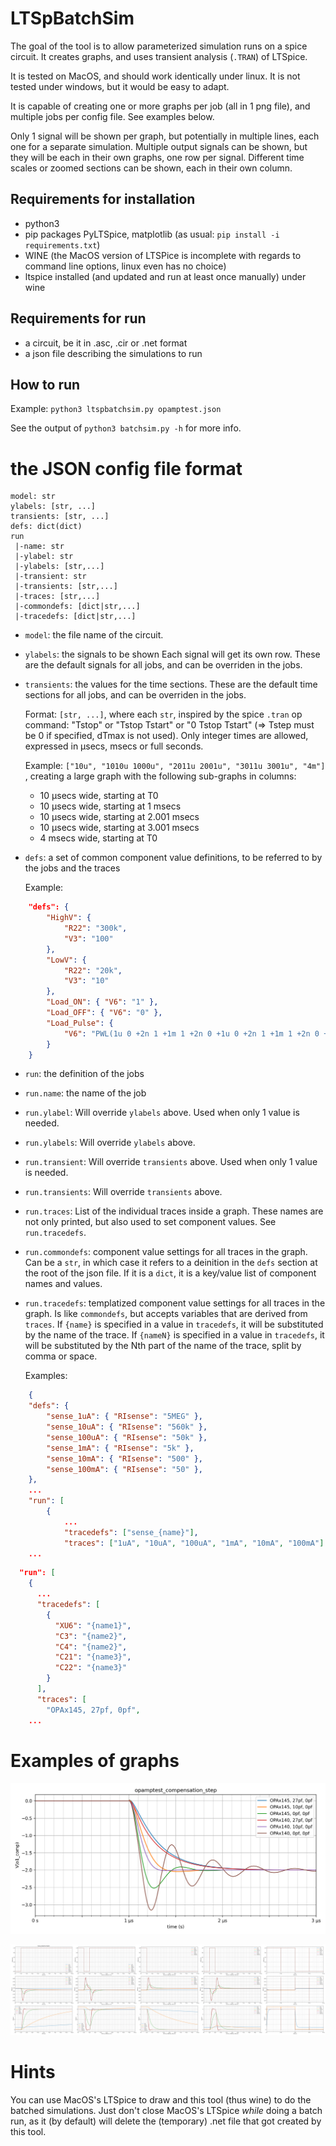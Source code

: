 # LTSpBatchSim

The goal of the tool is to allow parameterized simulation runs on a spice circuit. It creates graphs, and uses transient analysis (```.TRAN```) of LTSpice.

It is tested on MacOS, and should work identically under linux. It is not tested under windows, but it would be easy to adapt.

It is capable of creating one or more graphs per job (all in 1 png file), and multiple jobs per config file. See examples below.

Only 1 signal will be shown per graph, but potentially in multiple lines, each one for a separate simulation.
Multiple output signals can be shown, but they will be each in their own graphs, one row per signal.
Different time scales or zoomed sections can be shown, each in their own column.

## Requirements for installation

* python3
* pip packages PyLTSpice, matplotlib (as usual: ```pip install -i requirements.txt```)
* WINE (the MacOS version of LTSPice is incomplete with regards to command line options, linux even has no choice)
* ltspice installed (and updated and run at least once manually) under wine

## Requirements for run

* a circuit, be it in .asc, .cir or .net format
* a json file describing the simulations to run

## How to run

Example:
```python3 ltspbatchsim.py opamptest.json```

See the output of ```python3 batchsim.py -h``` for more info.

# the JSON config file format

```text
model: str
ylabels: [str, ...]
transients: [str, ...]
defs: dict(dict)
run
 |-name: str
 |-ylabel: str
 |-ylabels: [str,...]
 |-transient: str
 |-transients: [str,...]
 |-traces: [str,...]
 |-commondefs: [dict|str,...]
 |-tracedefs: [dict|str,...]
```

* ```model```: the file name of the circuit.
* ```ylabels```: the signals to be shown Each signal will get its own row. These are the default signals for all jobs, and can be overriden in the jobs.
* ```transients```: the values for the time sections. These are the default time sections for all jobs, and can be overriden in the jobs. 
  
    Format: ```[str, ...]```, where each ```str```, inspired by the spice ```.tran``` op command: "Tstop" or "Tstop Tstart" or "0 Tstop Tstart" (=> Tstep must be 0 if specified, dTmax is not used). Only integer times are allowed, expressed in µsecs, msecs or full seconds.
  
    Example: ```["10u", "1010u 1000u", "2011u 2001u", "3011u 3001u", "4m"]``` , creating a large graph with the following sub-graphs in columns:
  * 10 µsecs wide, starting at T0
  * 10 µsecs wide, starting at 1 msecs
  * 10 µsecs wide, starting at 2.001 msecs
  * 10 µsecs wide, starting at 3.001 msecs
  * 4 msecs wide, starting at T0
* ```defs```: a set of common component value definitions, to be referred to by the jobs and the traces

    Example:

```json
    "defs": {
        "HighV": {
            "R22": "300k",
            "V3": "100"
        },
        "LowV": {
            "R22": "20k",
            "V3": "10"
        },
        "Load_ON": { "V6": "1" },
        "Load_OFF": { "V6": "0" },
        "Load_Pulse": {
            "V6": "PWL(1u 0 +2n 1 +1m 1 +2n 0 +1u 0 +2n 1 +1m 1 +2n 0 +1m 0 +2n 1 +1u 1 +2n 0 +1m 0)"
        }
    }
```

* ```run```: the definition of the jobs
* ```run.name```: the name of the job
* ```run.ylabel```: Will override ```ylabels``` above. Used when only 1 value is needed.
* ```run.ylabels```: Will override ```ylabels``` above.
* ```run.transient```: Will override ```transients``` above. Used when only 1 value is needed.
* ```run.transients```: Will override ```transients``` above.
* ```run.traces```: List of the individual traces inside a graph. These names are not only printed, but also used to set component values. See ```run.tracedefs```.
* ```run.commondefs```: component value settings for all traces in the graph. Can be a ```str```, in which case it refers to a deinition in the ```defs``` section at the root of the json file. If it is a ```dict```, it is a key/value list of component names and values.
* ```run.tracedefs```: templatized component value settings for all traces in the graph. Is like ```commondefs```, but accepts variables that are derived from ```traces```. If ```{name}``` is specified in a value in ```tracedefs```, it will be substituted by the name of the trace. If ```{nameN}``` is specified in a value in ```tracedefs```, it will be substituted by the Nth part of the name of the trace, split by comma or space.

    Examples:

```json
    {
    "defs": {
        "sense_1uA": { "RIsense": "5MEG" },
        "sense_10uA": { "RIsense": "560k" },
        "sense_100uA": { "RIsense": "50k" },
        "sense_1mA": { "RIsense": "5k" },
        "sense_10mA": { "RIsense": "500" },
        "sense_100mA": { "RIsense": "50" },
    },
    ...
    "run": [
        {
            ...
            "tracedefs": ["sense_{name}"],
            "traces": ["1uA", "10uA", "100uA", "1mA", "10mA", "100mA"]
    ...
```

```json
  "run": [
    {
      ...
      "tracedefs": [
        {
          "XU6": "{name1}",
          "C3": "{name2}",
          "C4": "{name2}",
          "C21": "{name3}",
          "C22": "{name3}"
        }
      ],
      "traces": [
        "OPAx145, 27pf, 0pf",
    ...
```

# Examples of graphs

![simple](img/simple.png "Simple graph")

![more complicated](img/more.png "More detailed graph")

# Hints

You can use MacOS's LTSpice to draw and this tool (thus wine) to do the batched simulations. Just don't close MacOS's LTSpice _while_ doing a batch run, as it (by default) will delete the (temporary) .net file that got created by this tool.
